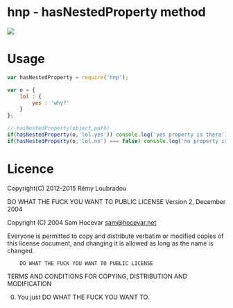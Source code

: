 # hnp - hasNestedProperty method

[![](https://secure.travis-ci.org/lbdremy/hnp.png)](http://travis-ci.org/#!/lbdremy/hnp)

# Usage

```js
var hasNestedProperty = require('hnp');

var o = {
	lol : {
		yes : 'why?'
	}
};

// hasNestedProperty(object,path)
if(hasNestedProperty(o,'lol.yes')) console.log('yes property is there');
if(hasNestedProperty(o,'lol.no') === false) console.log('no property is not available');

```

# Licence

Copyright(C) 2012-2015 Rémy Loubradou

DO WHAT THE FUCK YOU WANT TO PUBLIC LICENSE 
				Version 2, December 2004 

Copyright (C) 2004 Sam Hocevar <sam@hocevar.net> 

Everyone is permitted to copy and distribute verbatim or modified 
copies of this license document, and changing it is allowed as long 
as the name is changed. 

        DO WHAT THE FUCK YOU WANT TO PUBLIC LICENSE 
TERMS AND CONDITIONS FOR COPYING, DISTRIBUTION AND MODIFICATION 

0. You just DO WHAT THE FUCK YOU WANT TO. 